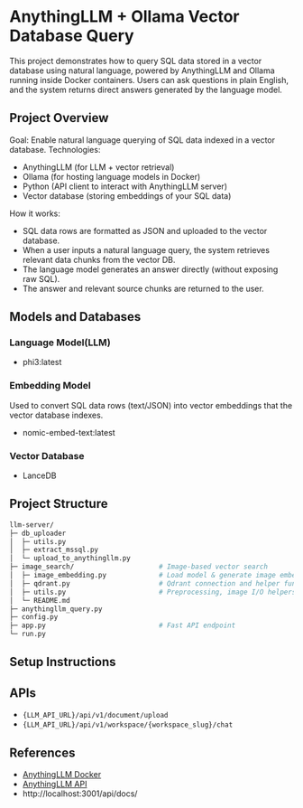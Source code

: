 # AnythingLLM + Ollama Vector Database Query

This project demonstrates how to query SQL data stored in a vector database using natural language, powered by AnythingLLM and Ollama running inside Docker containers. Users can ask questions in plain English, and the system returns direct answers generated by the language model.

## Project Overview
Goal: Enable natural language querying of SQL data indexed in a vector database.
Technologies:
- AnythingLLM (for LLM + vector retrieval)
- Ollama (for hosting language models in Docker)
- Python (API client to interact with AnythingLLM server)
- Vector database (storing embeddings of your SQL data)

How it works:
- SQL data rows are formatted as JSON and uploaded to the vector database.
- When a user inputs a natural language query, the system retrieves relevant data chunks from the vector DB.
- The language model generates an answer directly (without exposing raw SQL).
- The answer and relevant source chunks are returned to the user.

## Models and Databases
### Language Model(LLM)
- phi3:latest
### Embedding Model
Used to convert SQL data rows (text/JSON) into vector embeddings that the vector database indexes.
- nomic-embed-text:latest
### Vector Database
- LanceDB

## Project Structure
```bash
llm-server/
├─ db_uploader
│  ├─ utils.py
│  ├─ extract_mssql.py
│  └─ upload_to_anythingllm.py
├─ image_search/                     # Image-based vector search
│  ├─ image_embedding.py             # Load model & generate image embedding
│  ├─ qdrant.py                      # Qdrant connection and helper functions
│  ├─ utils.py                       # Preprocessing, image I/O helpers
│  └─ README.md
├─ anythingllm_query.py
├─ config.py
├─ app.py                            # Fast API endpoint
└─ run.py
```

## Setup Instructions

## APIs
- `{LLM_API_URL}/api/v1/document/upload`
- `{LLM_API_URL}/api/v1/workspace/{workspace_slug}/chat`

## References
- [AnythingLLM Docker](https://docs.anythingllm.com/installation-docker/local-docker)
- [AnythingLLM API](https://docs.anythingllm.com/features/api)
- http://localhost:3001/api/docs/